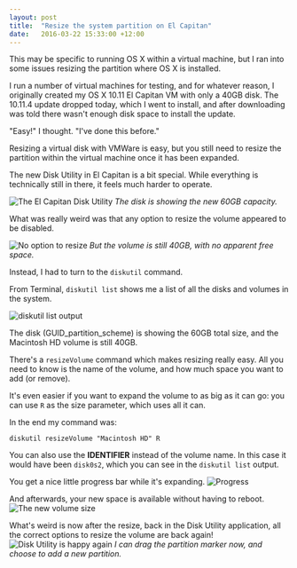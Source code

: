 ```yaml
---
layout: post
title:  "Resize the system partition on El Capitan"
date:   2016-03-22 15:33:00 +12:00
---
```


This may be specific to running OS X within a virtual machine, but I ran into some issues resizing the partition where OS X is installed.

I run a number of virtual machines for testing, and for whatever reason, I originally created my OS X 10.11 El Capitan VM with only a 40GB disk.
The 10.11.4 update dropped today, which I went to install, and after downloading was told there wasn't enough disk space to install the update.

"Easy!" I thought. "I've done this before."

Resizing a virtual disk with VMWare is easy, but you still need to resize the partition within the virtual machine once it has been expanded.

The new Disk Utility in El Capitan is a bit special.
While everything is technically still in there, it feels much harder to operate.

![The El Capitan Disk Utility](/img/2016/el-cap-resize/disk-util.png)
<em>The disk is showing the new 60GB capacity.</em>

What was really weird was that any option to resize the volume appeared to be disabled.

![No option to resize](/img/2016/el-cap-resize/cant-resize.png)
<em>But the volume is still 40GB, with no apparent free space.</em>

Instead, I had to turn to the `diskutil` command.

From Terminal, `diskutil list` shows me a list of all the disks and volumes in the system.

![diskutil list output](/img/2016/el-cap-resize/disk-list.png)

The disk (GUID_partition_scheme) is showing the 60GB total size, and the Macintosh HD volume is still 40GB.

There's a `resizeVolume` command which makes resizing really easy.
All you need to know is the name of the volume, and how much space you want to add (or remove).

It's even easier if you want to expand the volume to as big as it can go: you can use `R` as the size parameter, which uses all it can.

In the end my command was:

```
diskutil resizeVolume "Macintosh HD" R
```

You can also use the **IDENTIFIER** instead of the volume name.
In this case it would have been `disk0s2`, which you can see in the `diskutil list` output.

You get a nice little progress bar while it's expanding.
![Progress](/img/2016/el-cap-resize/resizing.png)

And afterwards, your new space is available without having to reboot.
![The new volume size](/img/2016/el-cap-resize/after-resize.png)

What's weird is now after the resize, back in the Disk Utility application, all the correct options to resize the volume are back again!
![Disk Utility is happy again](/img/2016/el-cap-resize/disk-util-after.png)
<em>I can drag the partition marker now, and choose to add a new partition.</em>

